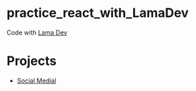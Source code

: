# practice_react_with_LamaDev
Code with [Lama Dev](https://www.youtube.com/@LamaDev/featured)

# Projects
- [Social Medial](https://github.com/jason-ku-8313/practice_react_with_LamaDev/tree/social-media)
